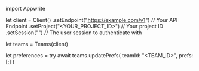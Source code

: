 import Appwrite

let client = Client()
    .setEndpoint("https://example.com/v1") // Your API Endpoint
    .setProject("<YOUR_PROJECT_ID>") // Your project ID
    .setSession("") // The user session to authenticate with

let teams = Teams(client)

let preferences = try await teams.updatePrefs(
    teamId: "<TEAM_ID>",
    prefs: [:]
)

